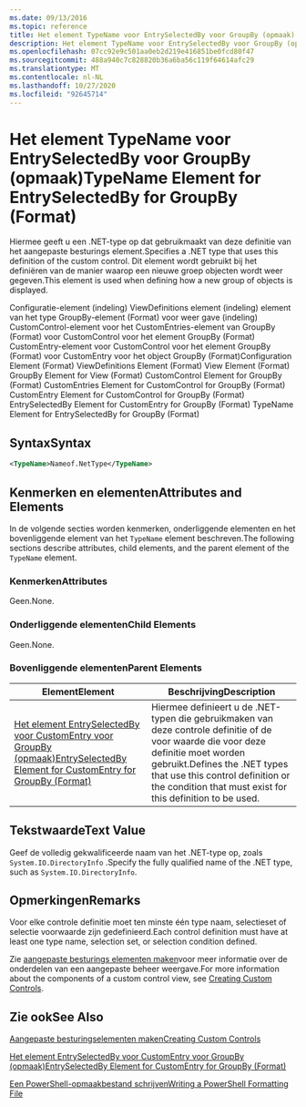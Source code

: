 ```yaml
---
ms.date: 09/13/2016
ms.topic: reference
title: Het element TypeName voor EntrySelectedBy voor GroupBy (opmaak)
description: Het element TypeName voor EntrySelectedBy voor GroupBy (opmaak)
ms.openlocfilehash: 07cc92e9c501aa0eb2d219e416851be0fcd80f47
ms.sourcegitcommit: 488a940c7c828820b36a6ba56c119f64614afc29
ms.translationtype: MT
ms.contentlocale: nl-NL
ms.lasthandoff: 10/27/2020
ms.locfileid: "92645714"
---
```

# <a name="typename-element-for-entryselectedby-for-groupby-format"></a><span data-ttu-id="2b857-103">Het element TypeName voor EntrySelectedBy voor GroupBy (opmaak)</span><span class="sxs-lookup"><span data-stu-id="2b857-103">TypeName Element for EntrySelectedBy for GroupBy (Format)</span></span>

<span data-ttu-id="2b857-104">Hiermee geeft u een .NET-type op dat gebruikmaakt van deze definitie van het aangepaste besturings element.</span><span class="sxs-lookup"><span data-stu-id="2b857-104">Specifies a .NET type that uses this definition of the custom control.</span></span> <span data-ttu-id="2b857-105">Dit element wordt gebruikt bij het definiëren van de manier waarop een nieuwe groep objecten wordt weer gegeven.</span><span class="sxs-lookup"><span data-stu-id="2b857-105">This element is used when defining how a new group of objects is displayed.</span></span>

<span data-ttu-id="2b857-106">Configuratie-element (indeling) ViewDefinitions element (indeling) element van het type GroupBy-element (Format) voor weer gave (indeling) CustomControl-element voor het CustomEntries-element van GroupBy (Format) voor CustomControl voor het element GroupBy (Format) CustomEntry-element voor CustomControl voor het element GroupBy (Format) voor CustomEntry voor het object GroupBy (Format)</span><span class="sxs-lookup"><span data-stu-id="2b857-106">Configuration Element (Format) ViewDefinitions Element (Format) View Element (Format) GroupBy Element for View (Format) CustomControl Element for GroupBy (Format) CustomEntries Element for CustomControl for GroupBy (Format) CustomEntry Element for CustomControl for GroupBy (Format) EntrySelectedBy Element for CustomEntry for GroupBy (Format) TypeName Element for EntrySelectedBy for GroupBy (Format)</span></span>

## <a name="syntax"></a><span data-ttu-id="2b857-107">Syntax</span><span class="sxs-lookup"><span data-stu-id="2b857-107">Syntax</span></span>

```xml
<TypeName>Nameof.NetType</TypeName>
```

## <a name="attributes-and-elements"></a><span data-ttu-id="2b857-108">Kenmerken en elementen</span><span class="sxs-lookup"><span data-stu-id="2b857-108">Attributes and Elements</span></span>

<span data-ttu-id="2b857-109">In de volgende secties worden kenmerken, onderliggende elementen en het bovenliggende element van het `TypeName` element beschreven.</span><span class="sxs-lookup"><span data-stu-id="2b857-109">The following sections describe attributes, child elements, and the parent element of the `TypeName` element.</span></span>

### <a name="attributes"></a><span data-ttu-id="2b857-110">Kenmerken</span><span class="sxs-lookup"><span data-stu-id="2b857-110">Attributes</span></span>

<span data-ttu-id="2b857-111">Geen.</span><span class="sxs-lookup"><span data-stu-id="2b857-111">None.</span></span>

### <a name="child-elements"></a><span data-ttu-id="2b857-112">Onderliggende elementen</span><span class="sxs-lookup"><span data-stu-id="2b857-112">Child Elements</span></span>

<span data-ttu-id="2b857-113">Geen.</span><span class="sxs-lookup"><span data-stu-id="2b857-113">None.</span></span>

### <a name="parent-elements"></a><span data-ttu-id="2b857-114">Bovenliggende elementen</span><span class="sxs-lookup"><span data-stu-id="2b857-114">Parent Elements</span></span>

|<span data-ttu-id="2b857-115">Element</span><span class="sxs-lookup"><span data-stu-id="2b857-115">Element</span></span>|<span data-ttu-id="2b857-116">Beschrijving</span><span class="sxs-lookup"><span data-stu-id="2b857-116">Description</span></span>|
|-------------|-----------------|
|[<span data-ttu-id="2b857-117">Het element EntrySelectedBy voor CustomEntry voor GroupBy (opmaak)</span><span class="sxs-lookup"><span data-stu-id="2b857-117">EntrySelectedBy Element for CustomEntry for GroupBy (Format)</span></span>](./entryselectedby-element-for-customentry-for-groupby-format.md)|<span data-ttu-id="2b857-118">Hiermee definieert u de .NET-typen die gebruikmaken van deze controle definitie of de voor waarde die voor deze definitie moet worden gebruikt.</span><span class="sxs-lookup"><span data-stu-id="2b857-118">Defines the .NET types that use this control definition or the condition that must exist for this definition to be used.</span></span>|

## <a name="text-value"></a><span data-ttu-id="2b857-119">Tekstwaarde</span><span class="sxs-lookup"><span data-stu-id="2b857-119">Text Value</span></span>

<span data-ttu-id="2b857-120">Geef de volledig gekwalificeerde naam van het .NET-type op, zoals `System.IO.DirectoryInfo` .</span><span class="sxs-lookup"><span data-stu-id="2b857-120">Specify the fully qualified name of the .NET type, such as `System.IO.DirectoryInfo`.</span></span>

## <a name="remarks"></a><span data-ttu-id="2b857-121">Opmerkingen</span><span class="sxs-lookup"><span data-stu-id="2b857-121">Remarks</span></span>

<span data-ttu-id="2b857-122">Voor elke controle definitie moet ten minste één type naam, selectieset of selectie voorwaarde zijn gedefinieerd.</span><span class="sxs-lookup"><span data-stu-id="2b857-122">Each control definition must have at least one type name, selection set, or selection condition defined.</span></span>

<span data-ttu-id="2b857-123">Zie [aangepaste besturings elementen maken](./creating-custom-controls.md)voor meer informatie over de onderdelen van een aangepaste beheer weergave.</span><span class="sxs-lookup"><span data-stu-id="2b857-123">For more information about the components of a custom control view, see [Creating Custom Controls](./creating-custom-controls.md).</span></span>

## <a name="see-also"></a><span data-ttu-id="2b857-124">Zie ook</span><span class="sxs-lookup"><span data-stu-id="2b857-124">See Also</span></span>

[<span data-ttu-id="2b857-125">Aangepaste besturingselementen maken</span><span class="sxs-lookup"><span data-stu-id="2b857-125">Creating Custom Controls</span></span>](./creating-custom-controls.md)

[<span data-ttu-id="2b857-126">Het element EntrySelectedBy voor CustomEntry voor GroupBy (opmaak)</span><span class="sxs-lookup"><span data-stu-id="2b857-126">EntrySelectedBy Element for CustomEntry for GroupBy (Format)</span></span>](./entryselectedby-element-for-customentry-for-groupby-format.md)

[<span data-ttu-id="2b857-127">Een PowerShell-opmaakbestand schrijven</span><span class="sxs-lookup"><span data-stu-id="2b857-127">Writing a PowerShell Formatting File</span></span>](./writing-a-powershell-formatting-file.md)
